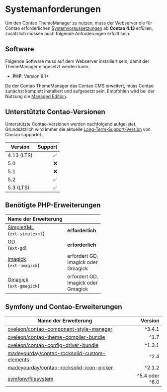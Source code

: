# Systemanforderungen

Um den Contao ThemeManager zu nutzen, muss der Webserver die für Contao erforderlichen
[Systemvoraussetzungen](https://docs.contao.org/manual/de/installation/systemvoraussetzungen/) ab **Contao 4.13**
erfüllen, zusätzlich müssen auch folgende Anforderungen erfüllt sein.

## Software

Folgende Software muss auf dem Webserver installiert sein, damit der ThemeManager eingesetzt werden kann.

- **PHP**: Version 8.1+

Da der Contao ThemeManager das Contao CMS erweitert, muss Contao zunächst komplett installiert und aufgesetzt sein.
Empfohlen wird bei der Nutzung die [Managed Edition](https://contao.org/de/download).

## Unterstützte Contao-Versionen

Unterstützte Contao-Versionen werden nachfolgend aufgelistet.
Grundsätzlich wird immer die aktuelle [Long-Term-Support-Version](https://contao.org/de/release-plan) von Contao
supportet.

| Version    | Support |
|------------|--------:|
| 4.13 (LTS) |       ✅ |
| 5.0        |       ❌ |
| 5.1        |       ❌ |
| 5.2        |       ✅ |
| 5.3 (LTS)  |       ✅ |

## Benötigte PHP-Erweiterungen

| Name der Erweiterung                                                                                                        |                                              |
|-----------------------------------------------------------------------------------------------------------------------------|----------------------------------------------|
| <a href="https://www.php.net/manual/de/book.simplexml.php" class="highlight">SimpleXML</a><br/>(<code>ext-simplexml</code>) | **erforderlich**                             |
| <a href="https://www.php.net/manual/de/book.image.php" class="highlight">GD</a><br/>(<code>ext-gd</code>)                   | **erforderlich**                             |
| <a href="https://www.php.net/manual/de/book.imagick.php" class="highlight">Imagick</a><br/>(<code>ext-imagick</code>)       | erfordert GD, <br/>Imagick oder <br/>Gmagick |
| <a href="https://www.php.net/manual/de/book.gmagick.php" class="highlight">Gmagick</a><br/>(<code>ext-gmagick</code>)       | erfordert GD, <br/>Imagick oder <br/>Gmagick |

## Symfony und Contao-Erweiterungen

| Name der Erweiterung                                                                                                        |        Version |
|-----------------------------------------------------------------------------------------------------------------------------|---------------:|
| [oveleon/contao-component-style-manager](https://packagist.org/packages/oveleon/contao-component-style-manager)             |         ^3.4.1 |
| [oveleon/contao-theme-compiler-bundle](https://packagist.org/packages/oveleon/contao-theme-compiler-bundle)                 |           ^1.7 |
| [oveleon/contao-config-driver-bundle](https://packagist.org/packages/oveleon/contao-config-driver-bundle)                   |         ^1.3.1 |
| [madeyourday/contao-rocksolid-custom-elements](https://packagist.org/packages/madeyourday/contao-rocksolid-custom-elements) |           ^2.4 |
| [madeyourday/contao-rocksolid-icon-picker](https://packagist.org/packages/madeyourday/contao-rocksolid-icon-picker)         |         ^2.1.2 |
| [symfony/filesystem](https://packagist.org/packages/symfony/filesystem)                                                     | ^5.4 oder ^6.0 |
